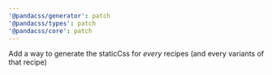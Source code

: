 ```yaml
---
'@pandacss/generator': patch
'@pandacss/types': patch
'@pandacss/core': patch
---
```


Add a way to generate the staticCss for _every_ recipes (and every variants of that recipe)
